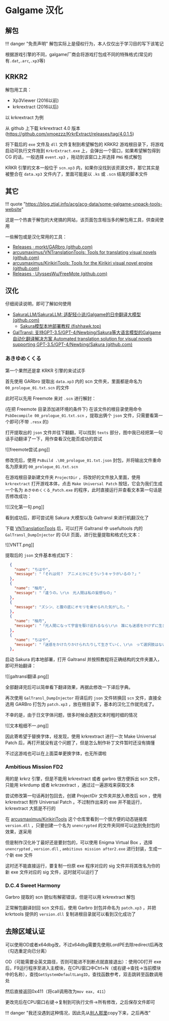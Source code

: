 
# Galgame 汉化

## 解包

!!! danger "免责声明"
	解包实际上是侵权行为，本人仅仅出于学习目的写下该笔记

根据游戏引擎的不同，galgame厂商会将游戏打包成不同的特殊格式(常见的有`.dat`,`.arc`,`.xp3`等)

## KRKR2

解包用工具：

- Xp3Viewer (2016以前)
- krkrextract (2016以后)

以 krkrextract 为例

从 github 上下载 krkrextract 4.0 版本(https://github.com/xmoezzz/KrkrExtract/releases/tag/4.0.1.5)

将下载后的 `exe` 文件及 `dll` 文件复制到希望解包的 KRKR2 游戏根目录下，将游戏启动可执行文件拖到 `KrkrExtract.exe` 上，会弹出一个窗口，如果希望解包得到 CG 的话，一般选择 `event.xp3` ，拖动到该窗口上并选择 `PNG` 格式解包

KRKR 引擎的文本一般位于 `scn.xp3` 内，如果你没找到该资源文件，那它其实是被整合在 `data.xp3` 文件内了，里面可能是以 `.ks` 或 `.scn` 结尾的脚本文件

## 其它

!!! quote "https://blog.ztjal.info/acg/acg-data/some-galgame-unpack-tools-website"

这是一个热衷于解包的大佬搞的网站，该页面包含相当多的解包用工具，供查阅使用

一些解包或是汉化常用的工具：

- [Releases · morkt/GARbro (github.com)](https://github.com/morkt/GARbro/releases)
- [arcusmaximus/VNTranslationTools: Tools for translating visual novels (github.com)](https://github.com/arcusmaximus/VNTranslationTools)
- [arcusmaximus/KirikiriTools: Tools for the Kirikiri visual novel engine (github.com)](https://github.com/arcusmaximus/KirikiriTools)
- [Releases · UlyssesWu/FreeMote (github.com)](https://github.com/UlyssesWu/FreeMote/releases)


## 汉化

仔细阅读说明，即可了解如何使用

- [SakuraLLM/SakuraLLM: 适配轻小说/Galgame的日中翻译大模型 (github.com)](https://github.com/SakuraLLM/SakuraLLM)
	- [Sakura模型本地部署教程 (fishhawk.top)](https://books.fishhawk.top/forum/656d60530286f15e3384fcf8)
- [GalTransl: 支持GPT-3.5/GPT-4/Newbing/Sakura等大语言模型的Galgame自动化翻译解决方案 Automated translation solution for visual novels supporting GPT-3.5/GPT-4/Newbing/Sakura (github.com)](https://github.com/XD2333/GalTransl)

### あきゆめくくる

第一个果然还是拿 KRKR 引擎的来试试手

首先使用 GARbro 提取出 `data.xp3` 内的 scn 文件夹，里面都是命名为 `00_prologue_01.txt.scn` 的文件

此时可以先用 Freemote 来对 `.scn` 进行解封：

(在把 Freemote 目录添加进环境的条件下) 在该文件的根目录使用命令 `PsbDecompile 00_prologue_01.txt.scn` ，提取出俩个 `json` 文件，只需要看第一个即可(不带 `.resx` 的)

打开提取出的 `json` 文件并往下翻翻，可以找到 `texts` 部分，图中我已经把第一句话手动翻译了一下，用作查看汉化能否成功的尝试

![[freemote尝试.png]]

修改完后，使用 `PsBuild .\00_prologue_01.txt.json` 封包，并将输出文件重命名为原来的 `00_prologue_01.txt.scn`

在游戏根目录新建文件夹 `ProjectDir` ，将改好的文件放入里面，使用 `krkrextract` 打开游戏本体，点击 `Make Universal Patch` 按钮，它会为我们生成一个名为 `あきゆめくくる_Patch.exe` 的程序，此时直接运行并查看文本第一句话是否修改成功：

![[汉化第一句.png]]

看到成功后，即可尝试用 Sakura 大模型以及 Galtransl 来进行机翻汉化了

下载 [VNTranslationTools](https://github.com/arcusmaximus/VNTranslationTools) 后，可以打开 Galtransl 中 usefultools 内的 `GalTransl_DumpInjector` 的 GUI 页面，进行批量提取和格式化文本：

![[VNTT.png]]

提取后的 `json` 文件基本格式如下：

```json
  {
    "name": "ちはや",
    "message": "「それは何？　アニメとかにそういうキャラがいるの？」"
  },
  {
    "name": "柚月",
    "message": "「違うの。\r\n　光人間は私の妄想なの」"
  },
  {
    "message": "ズシン、と腹の底にオモリを乗せられた気がした。"
  },
  {
    "name": "柚月",
    "message": "「光人間になって宇宙を駆け巡れるなら\r\n　誰にも迷惑をかけずに生きていけるかもしれないの。\r\n　だけどそんなの無理だから」"
  },
  {
    "name": "ちはや",
    "message": "「迷惑をかけたりかけられたりして生きていく、\r\n　って選択肢はないの？」"
  },
```

启动 Sakura 的本地部署，打开 Galtransl 并按照教程将正确结构的文件夹置入，即可开始翻译：

![[galtransl翻译.png]]

全部翻译完后可以简单看下翻译效果，再据此修改一下译后字典。

再次使用 `GalTransl_DumpInjector` 将译后的 `json` 文件转换回 `scn` 文件，直接全选用 GARBro 打包为 `patch.xp3` ，放在根目录下，基本的汉化工作就完成了。

不幸的是，由于日文字体问题，很多时候会遇到文本时粗时细的情况

![[文本粗细不一.png]]

因此寄希望于替换字体，经发现，使用 krkrextract 进行一次 Make Universal Patch 后，再打开就没有这个问题了，但是怎么制作补丁文件暂时还没有搞懂

不过这游戏也可以在上面菜单更换字体，也无所谓啦

### Ambitious Mission FD2

用的是 krkrz 引擎，但是不能用 krkrextract 或者 garbro 很方便拆出 scn 文件，只能用 krkrdump 或者 krkrzextract ，通过过一遍游戏来获取文本

尝试修改第一句话再封包回去，创建 ProjectDir 文件夹并放入修改后 scn ，使用 krkrextract 制作 Universal Patch 。不过制作出来的 exe 并不能运行， krkrextract 大抵是不行的

在 [arcusmaximus/KirikiriTools](https://github.com/arcusmaximus/KirikiriTools) 这个仓库里看到一个很方便的动态链接库 `version.dll` ，只要创建一个名为 `unencrypted` 的文件夹同样可以达到免封包的效果，遂采用

但是制作汉化补丁最好还是要封包的，可以使用 Enigma Virtual Box ，选择 `unencrypted` , `version.dll` , `ambitious mission after2.exe` 进行封装，生成一个新 exe 文件

这时还不能直接运行，要复制一份原 exe 程序对应的 sig 文件并将其改名为你的新 exe 文件对应的 sig 文件，这时就可以运行了

### D.C.4 Sweet Harmony

Garbro 提取的 scn 貌似有解密错误，但是可以用 krkrextract 解包

正常解包翻译封回 scn 文件后，使用 Garbro 封包并命名为 `patch.xp3` ，并把 krkrtools 提供的 `version.dll` 复制进根目录就可以看到汉化成功了

## 去除区域认证

可以使用OD或者x64dbg改，不过x64dbg需要先使用LordPE去除redirect后再改（勾选重定向已分离）

OD（可能需要全英文路径，否则可能进不到断点就直接退出）：使用OD打开 exe 后，F9运行程序至进入主模块，在CPU窗口中Ctrl+N（或右键->查找->当前模块中的名称），查找`GetSystemDefaultLangID`，查找函数参考，双击跳转至函数调用处

然后直接返回0x411（将call调用改为`mov eax, 411`）

更改完后在CPU窗口右键->复制到可执行文件->所有修改，之后保存文件即可

!!! danger "我还没遇到这种情况，因此先从[别人那里](https://blog.gyx.moe/archives/1293)copy下来，之后再改"
